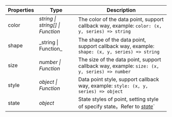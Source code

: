 | Properties | Type                             | Description                                                                                   |
| ---------- | -------------------------------- | --------------------------------------------------------------------------------------------- |
| color      | _string \| string[] \| Function_ | The color of the data point, support callback way, example: `color: (x, y, series) => string` |
| shape      | \_string \| Function\_           | The shape of the data point, support callback way, example: `shape: (x, y, series) => string` |
| size       | _number \| Function_             | The size of the data point, support callback way, example: `size: (x, y, series) => number`   |
| style      | _object \| Function_             | Data point style, support callback way, example: `style: (x, y, series) => object`            |
| state    | _object_ | State styles of point, setting style of specify state。Refer to [_state_](#state)` |
